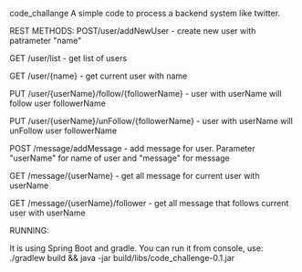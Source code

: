 code_challange
A simple code to process a backend system like twitter.

REST METHODS:
POST/user/addNewUser - create new user with patrameter "name"

GET /user/list - get list of users

GET /user/{name} - get current user with name

PUT /user/{userName}/follow/{followerName} - user with userName will follow user followerName

PUT /user/{userName}/unFollow/{followerName} - user with userName will unFollow user followerName

POST /message/addMessage - add message for user. Parameter "userName" for name of user and "message" for message

GET /message/{userName} - get all message for current user with userName

GET /message/{userName}/follower - get all message that follows current user with userName

RUNNING:

It is using Spring Boot and gradle. You can run it from console, use: ./gradlew build && java -jar build/libs/code_challenge-0.1.jar
